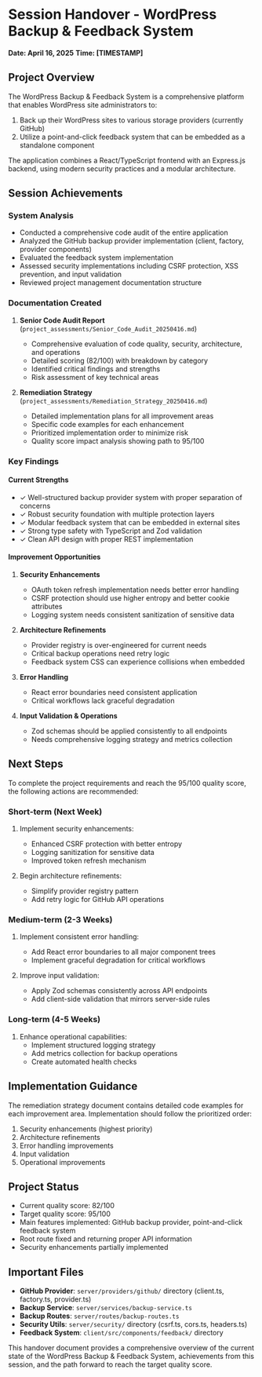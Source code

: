 # Session Handover - WordPress Backup & Feedback System
**Date: April 16, 2025**
**Time: [TIMESTAMP]**

## Project Overview
The WordPress Backup & Feedback System is a comprehensive platform that enables WordPress site administrators to:
1. Back up their WordPress sites to various storage providers (currently GitHub)
2. Utilize a point-and-click feedback system that can be embedded as a standalone component

The application combines a React/TypeScript frontend with an Express.js backend, using modern security practices and a modular architecture.

## Session Achievements

### System Analysis
- Conducted a comprehensive code audit of the entire application
- Analyzed the GitHub backup provider implementation (client, factory, provider components)
- Evaluated the feedback system implementation
- Assessed security implementations including CSRF protection, XSS prevention, and input validation
- Reviewed project management documentation structure

### Documentation Created
1. **Senior Code Audit Report** (`project_assessments/Senior_Code_Audit_20250416.md`)
   - Comprehensive evaluation of code quality, security, architecture, and operations
   - Detailed scoring (82/100) with breakdown by category
   - Identified critical findings and strengths
   - Risk assessment of key technical areas

2. **Remediation Strategy** (`project_assessments/Remediation_Strategy_20250416.md`)
   - Detailed implementation plans for all improvement areas
   - Specific code examples for each enhancement
   - Prioritized implementation order to minimize risk
   - Quality score impact analysis showing path to 95/100

### Key Findings

#### Current Strengths
- ✓ Well-structured backup provider system with proper separation of concerns
- ✓ Robust security foundation with multiple protection layers
- ✓ Modular feedback system that can be embedded in external sites
- ✓ Strong type safety with TypeScript and Zod validation
- ✓ Clean API design with proper REST implementation

#### Improvement Opportunities
1. **Security Enhancements**
   - OAuth token refresh implementation needs better error handling
   - CSRF protection should use higher entropy and better cookie attributes
   - Logging system needs consistent sanitization of sensitive data

2. **Architecture Refinements**
   - Provider registry is over-engineered for current needs
   - Critical backup operations need retry logic
   - Feedback system CSS can experience collisions when embedded

3. **Error Handling**
   - React error boundaries need consistent application
   - Critical workflows lack graceful degradation

4. **Input Validation & Operations**
   - Zod schemas should be applied consistently to all endpoints
   - Needs comprehensive logging strategy and metrics collection

## Next Steps

To complete the project requirements and reach the 95/100 quality score, the following actions are recommended:

### Short-term (Next Week)
1. Implement security enhancements:
   - Enhanced CSRF protection with better entropy
   - Logging sanitization for sensitive data
   - Improved token refresh mechanism

2. Begin architecture refinements:
   - Simplify provider registry pattern
   - Add retry logic for GitHub API operations

### Medium-term (2-3 Weeks)
1. Implement consistent error handling:
   - Add React error boundaries to all major component trees
   - Implement graceful degradation for critical workflows

2. Improve input validation:
   - Apply Zod schemas consistently across API endpoints
   - Add client-side validation that mirrors server-side rules

### Long-term (4-5 Weeks)
1. Enhance operational capabilities:
   - Implement structured logging strategy
   - Add metrics collection for backup operations
   - Create automated health checks

## Implementation Guidance
The remediation strategy document contains detailed code examples for each improvement area. Implementation should follow the prioritized order:

1. Security enhancements (highest priority)
2. Architecture refinements
3. Error handling improvements
4. Input validation
5. Operational improvements

## Project Status
- Current quality score: 82/100
- Target quality score: 95/100
- Main features implemented: GitHub backup provider, point-and-click feedback system
- Root route fixed and returning proper API information
- Security enhancements partially implemented

## Important Files
- **GitHub Provider**: `server/providers/github/` directory (client.ts, factory.ts, provider.ts)
- **Backup Service**: `server/services/backup-service.ts`
- **Backup Routes**: `server/routes/backup-routes.ts`
- **Security Utils**: `server/security/` directory (csrf.ts, cors.ts, headers.ts)
- **Feedback System**: `client/src/components/feedback/` directory

This handover document provides a comprehensive overview of the current state of the WordPress Backup & Feedback System, achievements from this session, and the path forward to reach the target quality score.